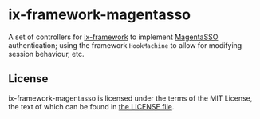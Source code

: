 # ix-framework-magentasso

A set of controllers for [ix-framework][]
to implement [MagentaSSO][] authentication;
using the framework `HookMachine` to allow
for modifying session behaviour, etc.

[ix-framework]: https://github.com/u1f408/ix-framework
[magentasso]: https://github.com/magentasso

## License

ix-framework-magentasso is licensed under the terms of
the MIT License, the text of which can be found
in [the LICENSE file](./LICENSE).
